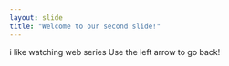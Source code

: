 ```yaml
---
layout: slide
title: "Welcome to our second slide!"
---
```

i like watching web series
Use the left arrow to go back!

